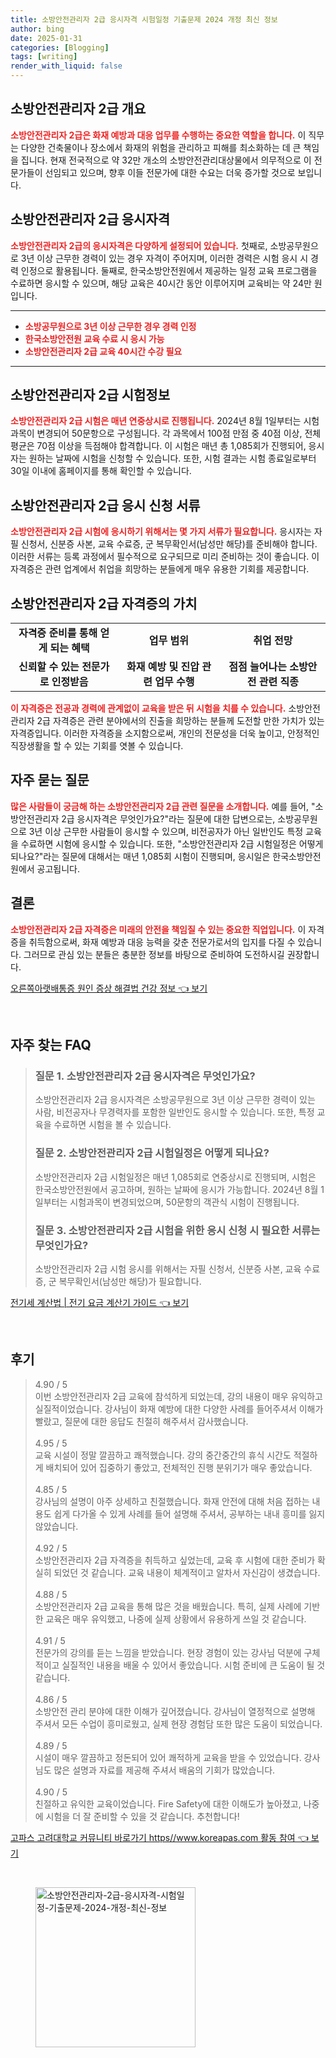 ```yaml
---
title: 소방안전관리자 2급 응시자격 시험일정 기출문제 2024 개정 최신 정보
author: bing
date: 2025-01-31
categories: [Blogging]
tags: [writing]
render_with_liquid: false
---
```



<h2 id='소방안전관리자_2급_개요'>소방안전관리자 2급 개요</h2>

<p><b><span style="color: #ee2323;">소방안전관리자 2급은 화재 예방과 대응 업무를 수행하는 중요한 역할을 합니다.</span></b> 이 직무는 다양한 건축물이나 장소에서 화재의 위험을 관리하고 피해를 최소화하는 데 큰 책임을 집니다. 현재 전국적으로 약 32만 개소의 소방안전관리대상물에서 의무적으로 이 전문가들이 선임되고 있으며, 향후 이들 전문가에 대한 수요는 더욱 증가할 것으로 보입니다.</p>

<h2 id='소방안전관리자_2급_응시자격'>소방안전관리자 2급 응시자격</h2>

<p><b><span style="color: #ee2323;">소방안전관리자 2급의 응시자격은 다양하게 설정되어 있습니다.</span></b> 첫째로, 소방공무원으로 3년 이상 근무한 경력이 있는 경우 자격이 주어지며, 이러한 경력은 시험 응시 시 경력 인정으로 활용됩니다. 둘째로, 한국소방안전원에서 제공하는 일정 교육 프로그램을 수료하면 응시할 수 있으며, 해당 교육은 40시간 동안 이루어지며 교육비는 약 24만 원입니다.</p>

<hr />

<ul>
    <li><b><span style="color: #ee2323;">소방공무원으로 3년 이상 근무한 경우 경력 인정</span></b></li>
    <li><b><span style="color: #ee2323;">한국소방안전원 교육 수료 시 응시 가능</span></b></li>
    <li><b><span style="color: #ee2323;">소방안전관리자 2급 교육 40시간 수강 필요</span></b></li>
</ul>

<hr />

<h2 id='소방안전관리자_2급_시험정보'>소방안전관리자 2급 시험정보</h2>

<p><b><span style="color: #ee2323;">소방안전관리자 2급 시험은 매년 연중상시로 진행됩니다.</span></b> 2024년 8월 1일부터는 시험과목이 변경되어 50문항으로 구성됩니다. 각 과목에서 100점 만점 중 40점 이상, 전체 평균은 70점 이상을 득점해야 합격합니다. 이 시험은 매년 총 1,085회가 진행되어, 응시자는 원하는 날짜에 시험을 신청할 수 있습니다. 또한, 시험 결과는 시험 종료일로부터 30일 이내에 홈페이지를 통해 확인할 수 있습니다.</p>

<h2 id='소방안전관리자_2급_응시_신청서류'>소방안전관리자 2급 응시 신청 서류</h2>

<p><b><span style="color: #ee2323;">소방안전관리자 2급 시험에 응시하기 위해서는 몇 가지 서류가 필요합니다.</span></b> 응시자는 자필 신청서, 신분증 사본, 교육 수료증, 군 복무확인서(남성만 해당)를 준비해야 합니다. 이러한 서류는 등록 과정에서 필수적으로 요구되므로 미리 준비하는 것이 좋습니다. 이 자격증은 관련 업계에서 취업을 희망하는 분들에게 매우 유용한 기회를 제공합니다.</p>

<h2 id='소방안전관리자_2급_자격증_가치'>소방안전관리자 2급 자격증의 가치</h2>

<table>
    <tr>
        <td style="text-align: center; height: 17px;"><b>자격증 준비를 통해 얻게 되는 혜택</b></td>
        <td style="text-align: center; height: 17px;"><b>업무 범위</b></td>
        <td style="text-align: center; height: 17px;"><b>취업 전망</b></td>
    </tr>
    <tr>
        <td style="text-align: center; height: 17px;"><b>신뢰할 수 있는 전문가로 인정받음</b></td>
        <td style="text-align: center; height: 17px;"><b>화재 예방 및 진압 관련 업무 수행</b></td>
        <td style="text-align: center; height: 17px;"><b>점점 늘어나는 소방안전 관련 직종</b></td>
    </tr>
</table>

<p><b><span style="color: #ee2323;">이 자격증은 전공과 경력에 관계없이 교육을 받은 뒤 시험을 치를 수 있습니다.</span></b> 소방안전관리자 2급 자격증은 관련 분야에서의 진출을 희망하는 분들께 도전할 만한 가치가 있는 자격증입니다. 이러한 자격증을 소지함으로써, 개인의 전문성을 더욱 높이고, 안정적인 직장생활을 할 수 있는 기회를 엿볼 수 있습니다.</p>

<h2 id='자주_묻는질문'>자주 묻는 질문</h2>

<p><b><span style="color: #ee2323;">많은 사람들이 궁금해 하는 소방안전관리자 2급 관련 질문을 소개합니다.</span></b> 예를 들어, "소방안전관리자 2급 응시자격은 무엇인가요?"라는 질문에 대한 답변으로는, 소방공무원으로 3년 이상 근무한 사람들이 응시할 수 있으며, 비전공자가 아닌 일반인도 특정 교육을 수료하면 시험에 응시할 수 있습니다. 또한, "소방안전관리자 2급 시험일정은 어떻게 되나요?"라는 질문에 대해서는 매년 1,085회 시험이 진행되며, 응시일은 한국소방안전원에서 공고됩니다.</p>

<h2 id='결론'>결론</h2>

<p><b><span style="color: #ee2323;">소방안전관리자 2급 자격증은 미래의 안전을 책임질 수 있는 중요한 직업입니다.</span></b> 이 자격증을 취득함으로써, 화재 예방과 대응 능력을 갖춘 전문가로서의 입지를 다질 수 있습니다. 그러므로 관심 있는 분들은 충분한 정보를 바탕으로 준비하여 도전하시길 권장합니다.</p>


<p><a class="click-button" title="오른쪽아랫배통증 원인 증상 해결법 건강 정보" href="https://aptwhite.github.io/posts/%EC%98%A4%EB%A5%B8%EC%AA%BD%EC%95%84%EB%9E%AB%EB%B0%B0%ED%86%B5%EC%A6%9D-%EC%9B%90%EC%9D%B8-%EC%A6%9D%EC%83%81-%ED%95%B4%EA%B2%B0%EB%B2%95-%EA%B1%B4%EA%B0%95-%EC%A0%95%EB%B3%B4/" rel="dofollow">오른쪽아랫배통증 원인 증상 해결법 건강 정보 👈 보기</a></p><br>
<h2 id='자주_찾는_FAQ'>자주 찾는 FAQ</h2>
<div itemscope="" itemtype="https://schema.org/FAQPage"> 
<blockquote> 
<div itemscope="" itemprop="mainEntity" itemtype="https://schema.org/Question"> 
<h3 itemprop="name">질문 1. 소방안전관리자 2급 응시자격은 무엇인가요?</h3> 
<div itemscope="" itemprop="acceptedAnswer" itemtype="https://schema.org/Answer"> 
<span itemprop="text"> 
<p>소방안전관리자 2급 응시자격은 소방공무원으로 3년 이상 근무한 경력이 있는 사람, 비전공자나 무경력자를 포함한 일반인도 응시할 수 있습니다. 또한, 특정 교육을 수료하면 시험을 볼 수 있습니다.</p> 
</span> 
</div> 
</div> 

<div itemscope="" itemprop="mainEntity" itemtype="https://schema.org/Question"> 
<h3 itemprop="name">질문 2. 소방안전관리자 2급 시험일정은 어떻게 되나요?</h3> 
<div itemscope="" itemprop="acceptedAnswer" itemtype="https://schema.org/Answer"> 
<span itemprop="text"> 
<p>소방안전관리자 2급 시험일정은 매년 1,085회로 연중상시로 진행되며, 시험은 한국소방안전원에서 공고하며, 원하는 날짜에 응시가 가능합니다. 2024년 8월 1일부터는 시험과목이 변경되었으며, 50문항의 객관식 시험이 진행됩니다.</p> 
</span> 
</div> 
</div> 

<div itemscope="" itemprop="mainEntity" itemtype="https://schema.org/Question"> 
<h3 itemprop="name">질문 3. 소방안전관리자 2급 시험을 위한 응시 신청 시 필요한 서류는 무엇인가요?</h3> 
<div itemscope="" itemprop="acceptedAnswer" itemtype="https://schema.org/Answer"> 
<span itemprop="text"> 
<p>소방안전관리자 2급 시험 응시를 위해서는 자필 신청서, 신분증 사본, 교육 수료증, 군 복무확인서(남성만 해당)가 필요합니다.</p> 
</span> 
</div> 
</div> 
</blockquote> 
</div>
<p><a class="click-button" title="전기세 계산법 | 전기 요금 계산기 가이드" href="https://aptwhite.github.io/posts/%EC%A0%84%EA%B8%B0%EC%84%B8-%EA%B3%84%EC%82%B0%EB%B2%95-%EC%A0%84%EA%B8%B0-%EC%9A%94%EA%B8%88-%EA%B3%84%EC%82%B0%EA%B8%B0-%EA%B0%80%EC%9D%B4%EB%93%9C/" rel="dofollow">전기세 계산법 | 전기 요금 계산기 가이드 👈 보기</a></p><br>
<h2 id='후기'>후기</h2>
<div itemscope itemtype="https://schema.org/Product">
  <blockquote>
  <div itemprop="review" itemscope itemtype="https://schema.org/Review">
      <div itemprop="reviewRating" itemscope itemtype="https://schema.org/Rating"> <span itemprop="ratingValue">4.90</span> / <span itemprop="bestRating">5</span> </div>
      <span itemprop="reviewBody">이번 소방안전관리자 2급 교육에 참석하게 되었는데, 강의 내용이 매우 유익하고 실질적이었습니다. 강사님이 화재 예방에 대한 다양한 사례를 들어주셔서 이해가 빨랐고, 질문에 대한 응답도 친절히 해주셔서 감사했습니다.</span>
  </div>
  <br>
  <div itemprop="review" itemscope itemtype="https://schema.org/Review">
      <div itemprop="reviewRating" itemscope itemtype="https://schema.org/Rating"> <span itemprop="ratingValue">4.95</span> / <span itemprop="bestRating">5</span> </div>
      <span itemprop="reviewBody">교육 시설이 정말 깔끔하고 쾌적했습니다. 강의 중간중간의 휴식 시간도 적절하게 배치되어 있어 집중하기 좋았고, 전체적인 진행 분위기가 매우 좋았습니다.</span>
  </div>
  <br>
  <div itemprop="review" itemscope itemtype="https://schema.org/Review">
      <div itemprop="reviewRating" itemscope itemtype="https://schema.org/Rating"> <span itemprop="ratingValue">4.85</span> / <span itemprop="bestRating">5</span> </div>
      <span itemprop="reviewBody">강사님의 설명이 아주 상세하고 친절했습니다. 화재 안전에 대해 처음 접하는 내용도 쉽게 다가올 수 있게 사례를 들어 설명해 주셔서, 공부하는 내내 흥미를 잃지 않았습니다.</span>
  </div>
  <br>
  <div itemprop="review" itemscope itemtype="https://schema.org/Review">
      <div itemprop="reviewRating" itemscope itemtype="https://schema.org/Rating"> <span itemprop="ratingValue">4.92</span> / <span itemprop="bestRating">5</span> </div>
      <span itemprop="reviewBody">소방안전관리자 2급 자격증을 취득하고 싶었는데, 교육 후 시험에 대한 준비가 확실히 되었던 것 같습니다. 교육 내용이 체계적이고 알차서 자신감이 생겼습니다.</span>
  </div>
  <br>
  <div itemprop="review" itemscope itemtype="https://schema.org/Review">
      <div itemprop="reviewRating" itemscope itemtype="https://schema.org/Rating"> <span itemprop="ratingValue">4.88</span> / <span itemprop="bestRating">5</span> </div>
      <span itemprop="reviewBody">소방안전관리자 2급 교육을 통해 많은 것을 배웠습니다. 특히, 실제 사례에 기반한 교육은 매우 유익했고, 나중에 실제 상황에서 유용하게 쓰일 것 같습니다.</span>
  </div>
  <br>
  <div itemprop="review" itemscope itemtype="https://schema.org/Review">
      <div itemprop="reviewRating" itemscope itemtype="https://schema.org/Rating"> <span itemprop="ratingValue">4.91</span> / <span itemprop="bestRating">5</span> </div>
      <span itemprop="reviewBody">전문가의 강의를 듣는 느낌을 받았습니다. 현장 경험이 있는 강사님 덕분에 구체적이고 실질적인 내용을 배울 수 있어서 좋았습니다. 시험 준비에 큰 도움이 될 것 같습니다.</span>
  </div>
  <br>
  <div itemprop="review" itemscope itemtype="https://schema.org/Review">
      <div itemprop="reviewRating" itemscope itemtype="https://schema.org/Rating"> <span itemprop="ratingValue">4.86</span> / <span itemprop="bestRating">5</span> </div>
      <span itemprop="reviewBody">소방안전 관리 분야에 대한 이해가 깊어졌습니다. 강사님이 열정적으로 설명해 주셔서 모든 수업이 흥미로웠고, 실제 현장 경험담 또한 많은 도움이 되었습니다.</span>
  </div>
  <br>
  <div itemprop="review" itemscope itemtype="https://schema.org/Review">
      <div itemprop="reviewRating" itemscope itemtype="https://schema.org/Rating"> <span itemprop="ratingValue">4.89</span> / <span itemprop="bestRating">5</span> </div>
      <span itemprop="reviewBody">시설이 매우 깔끔하고 정돈되어 있어 쾌적하게 교육을 받을 수 있었습니다. 강사님도 많은 설명과 자료를 제공해 주셔서 배움의 기회가 많았습니다.</span>
  </div>
  <br>
  <div itemprop="review" itemscope itemtype="https://schema.org/Review">
      <div itemprop="reviewRating" itemscope itemtype="https://schema.org/Rating"> <span itemprop="ratingValue">4.90</span> / <span itemprop="bestRating">5</span> </div>
      <span itemprop="reviewBody">친절하고 유익한 교육이었습니다. Fire Safety에 대한 이해도가 높아졌고, 나중에 시험을 더 잘 준비할 수 있을 것 같습니다. 추천합니다!</span>
  </div>
  </blockquote>
</div>
<p><a class="click-button" title="고파스 고려대학교 커뮤니티 바로가기 https//www.koreapas.com 활동 참여" href="https://aptwhite.github.io/posts/%EA%B3%A0%ED%8C%8C%EC%8A%A4-%EA%B3%A0%EB%A0%A4%EB%8C%80%ED%95%99%EA%B5%90-%EC%BB%A4%EB%AE%A4%EB%8B%88%ED%8B%B0-%EB%B0%94%EB%A1%9C%EA%B0%80%EA%B8%B0-httpswww.koreapas.com-%ED%99%9C%EB%8F%99-%EC%B0%B8%EC%97%AC/" rel="dofollow">고파스 고려대학교 커뮤니티 바로가기 https//www.koreapas.com 활동 참여 👈 보기</a></p><br>
<figure class="image"><img src="https://aptwhite.github.io/assets/img/thumbnail/소방안전관리자-2급-응시자격-시험일정-기출문제-2024-개정-최신-정보.webp" alt="소방안전관리자-2급-응시자격-시험일정-기출문제-2024-개정-최신-정보" width="256" height="256"></figure>